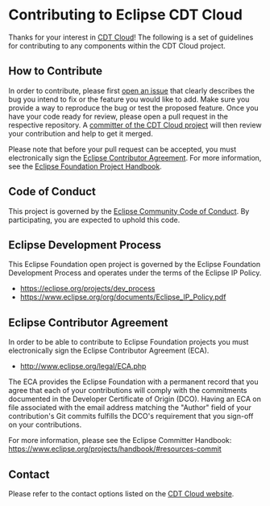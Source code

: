 # Contributing to Eclipse CDT Cloud

Thanks for your interest in [CDT Cloud](https://www.eclipse.org/cdt-cloud)!
The following is a set of guidelines for contributing to any components within the CDT Cloud project.

## How to Contribute

In order to contribute, please first [open an issue](https://github.com/eclipse-cdt-cloud/cdt-cloud/issues) that clearly describes the bug you intend to fix or the feature you would like to add.
Make sure you provide a way to reproduce the bug or test the proposed feature.
Once you have your code ready for review, please open a pull request in the respective repository.
A [committer of the CDT Cloud project](https://projects.eclipse.org/projects/ecd.cdt-cloud) will then review your contribution and help to get it merged.

Please note that before your pull request can be accepted, you must electronically sign the [Eclipse Contributor Agreement](https://www.eclipse.org/legal/ECA.php).
For more information, see the [Eclipse Foundation Project Handbook](https://www.eclipse.org/projects/handbook/#resources-commit).

## Code of Conduct

This project is governed by the [Eclipse Community Code of Conduct](https://github.com/eclipse/.github/blob/master/CODE_OF_CONDUCT.md).
By participating, you are expected to uphold this code.

## Eclipse Development Process

This Eclipse Foundation open project is governed by the Eclipse Foundation
Development Process and operates under the terms of the Eclipse IP Policy.

* https://eclipse.org/projects/dev_process
* https://www.eclipse.org/org/documents/Eclipse_IP_Policy.pdf

## Eclipse Contributor Agreement

In order to be able to contribute to Eclipse Foundation projects you must
electronically sign the Eclipse Contributor Agreement (ECA).

* http://www.eclipse.org/legal/ECA.php

The ECA provides the Eclipse Foundation with a permanent record that you agree
that each of your contributions will comply with the commitments documented in
the Developer Certificate of Origin (DCO). Having an ECA on file associated with
the email address matching the "Author" field of your contribution's Git commits
fulfills the DCO's requirement that you sign-off on your contributions.

For more information, please see the Eclipse Committer Handbook:
https://www.eclipse.org/projects/handbook/#resources-commit

## Contact

Please refer to the contact options listed on the [CDT Cloud website](https://www.eclipse.org/cdt-cloud/contact/).
